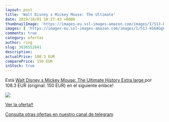 ```yaml
---
layout: post
title: 'Walt Disney s Mickey Mouse: The Ultimate'
date: 2019/10/01 10:27:43 +0000
thumbnailImage: 'https://images-eu.ssl-images-amazon.com/images/I/51J-kG6AGgL._SL200_.jpg'
images: [ 'https://images-eu.ssl-images-amazon.com/images/I/51J-kG6AGgL._SL200_.jpg' ]
comments: true
category: ofertas
author: ring
slug: 3836552841
description:
actualPrice: 108.3 EUR
comparePrice: 150 EUR
inStock: true
---
```


Está [Walt Disney s Mickey Mouse: The Ultimate History  Extra large ](https://www.amazon.com/dp/3836552841/?tag=redken08-20) por 108.3 EUR (original: 150 EUR) en el siguiente enlace!

[![](https://images-eu.ssl-images-amazon.com/images/I/51J-kG6AGgL._SL200_.jpg)](https://www.amazon.com/dp/3836552841/?tag=redken08-20)

[Ver la oferta!!](https://www.amazon.com/dp/3836552841/?tag=redken08-20)

[Consulta otras ofertas en nuestro canal de telegram](https://t.me/s/ofertas25)
